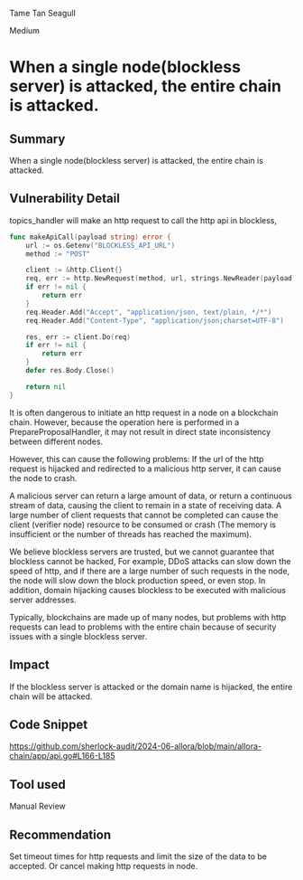 Tame Tan Seagull

Medium

# When a single node(blockless server) is attacked, the entire chain is attacked.


## Summary
When a single node(blockless server) is attacked, the entire chain is attacked.


## Vulnerability Detail

topics_handler will make an http request to call the http api in blockless,

```go
func makeApiCall(payload string) error {
	url := os.Getenv("BLOCKLESS_API_URL")
	method := "POST"

	client := &http.Client{}
	req, err := http.NewRequest(method, url, strings.NewReader(payload))
	if err != nil {
		return err
	}
	req.Header.Add("Accept", "application/json, text/plain, */*")
	req.Header.Add("Content-Type", "application/json;charset=UTF-8")

	res, err := client.Do(req)
	if err != nil {
		return err
	}
	defer res.Body.Close()

	return nil
}
```

It is often dangerous to initiate an http request in a node on a blockchain chain.
However, because the operation here is performed in a PrepareProposalHandler, it may not result in direct state inconsistency between different nodes.

However, this can cause the following problems:
If the url of the http request is hijacked and redirected to a malicious http server, it can cause the node to crash.

A malicious server can return a large amount of data, or return a continuous stream of data, causing the client to remain in a state of receiving data.
A large number of client requests that cannot be completed can cause the client (verifier node) resource to be consumed or crash (The memory is insufficient or the number of threads has reached the maximum).

We believe blockless servers are trusted, but we cannot guarantee that blockless cannot be hacked,
For example, DDoS attacks can slow down the speed of http, and if there are a large number of such requests in the node, the node will slow down the block production speed, or even stop.
In addition, domain hijacking causes blockless to be executed with malicious server addresses.

Typically, blockchains are made up of many nodes, but problems with http requests can lead to problems with the entire chain because of security issues with a single blockless server.

## Impact
If the blockless server is attacked or the domain name is hijacked, the entire chain will be attacked.

## Code Snippet

https://github.com/sherlock-audit/2024-06-allora/blob/main/allora-chain/app/api.go#L166-L185

## Tool used

Manual Review

## Recommendation
Set timeout times for http requests and limit the size of the data to be accepted.
Or cancel making http requests in node.